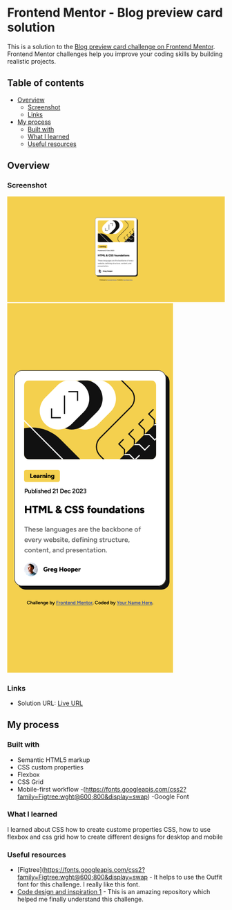 # Frontend Mentor - Blog preview card solution

This is a solution to the [Blog preview card challenge on Frontend Mentor](https://www.frontendmentor.io/challenges/blog-preview-card-ckPaj01IcS). Frontend Mentor challenges help you improve your coding skills by building realistic projects.

## Table of contents

- [Overview](#overview)
  - [Screenshot](#screenshot)
  - [Links](#links)
- [My process](#my-process)
  - [Built with](#built-with)
  - [What I learned](#what-i-learned)
  - [Useful resources](#useful-resources)

## Overview

### Screenshot

![](./screenshot/Desktop%20-%20Frontend%20Mentor%20-%20Blog%20preview%20card.png)
![](./screenshot/Mobile%20-%20Frontend%20Mentor%20-%20Blog%20preview%20card.png)

### Links

- Solution URL: [Live URL](https://aliefardiansyah.github.io/front-mentor-qr-code-component-main/)

## My process

### Built with

- Semantic HTML5 markup
- CSS custom properties
- Flexbox
- CSS Grid
- Mobile-first workflow
  -(https://fonts.googleapis.com/css2?family=Figtree:wght@600;800&display=swap) -Google Font

### What I learned

I learned about CSS how to create custome properties CSS, how to use flexbox and css grid how to create different designs for desktop and mobile

### Useful resources

- [Figtree](https://fonts.googleapis.com/css2?family=Figtree:wght@600;800&display=swap - It helps to use the Outfit font for this challenge. I really like this font.
- [Code design and inspiration 1](https://github.com/JohnMwendwa/blog-preview-card/tree/main) - This is an amazing repository which helped me finally understand this challenge.
